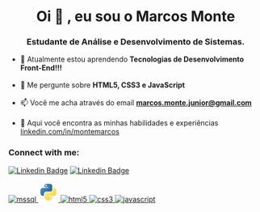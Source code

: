 <h1 align="center">Oi 👋 , eu sou o Marcos Monte</h1><h3 align="center">Estudante de Análise e Desenvolvimento de Sistemas.</h3>


- 🌱 Atualmente estou aprendendo **Tecnologias de Desenvolvimento Front-End!!!**<br><br>
- 💬 Me pergunte sobre **HTML5, CSS3 e JavaScript**<br><br>
- 📫 Você me acha através do email **marcos.monte.junior@gmail.com**<br><br>
- 📄 Aqui você encontra as minhas habilidades e experiências [linkedin.com/in/montemarcos](linkedin.com/in/montemarcos)

<h3 align="left">Connect with me:</h3><p align="left">

[![Linkedin Badge](https://img.shields.io/badge/-Marcos%20Monte-00878f?style=flat-square&logo=Linkedin&logoColor=white&link=https://www.linkedin.com/in/montemarcos/)](https://www.linkedin.com/in/montemarcos/)
[![Linkedin Badge](https://img.shields.io/badge/-Marcos%20Monte-00875f?style=flat-square&logo=Kaggle&logoColor=white&link=https://www.kaggle.com/montemarcos/)](https://www.kaggle.com/montemarcos/)

  




<a href="https://www.microsoft.com/en-us/sql-server" target="_blank" rel="noreferrer"> <img src="https://www.svgrepo.com/show/303229/microsoft-sql-server-logo.svg" alt="mssql" width="40" height="40"/> </a> <a href="https://www.python.org" target="_blank" rel="noreferrer"> <img src="https://raw.githubusercontent.com/devicons/devicon/master/icons/python/python-original.svg" alt="python" width="40" height="40"/> </a> <a href="https://html.spec.whatwg.org/multipage/" target="_blank" rel="noreferrer"> <img src="https://www.svgrepo.com/show/452228/html-5.svg" alt="html5" width="40" height="40"/> </a> <a href="https://www.w3.org/Style/CSS/Overview.en.html" target="_blank" rel="noreferrer"> <img src="https://www.svgrepo.com/show/349330/css3.svg" alt="css3" width="40" height="40"/> </a>  <a href="https://www.javascript.com/" target="_blank" rel="noreferrer"> <img src="https://www.svgrepo.com/show/349419/javascript.svg" alt="javascript" width="40" height="40"/> </a> </p></p>



<!--
**Marcos-Monte/Marcos-Monte** is a ✨ _special_ ✨ repository because its `README.md` (this file) appears on your GitHub profile.

Here are some ideas to get you started:

- 🔭 I’m currently working on ...
- 🌱 I’m currently learning ...
- 👯 I’m looking to collaborate on ...
- 🤔 I’m looking for help with ...
- 💬 Ask me about ...
- 📫 How to reach me: ...
- 😄 Pronouns: ...
- ⚡ Fun fact: ...
-->
